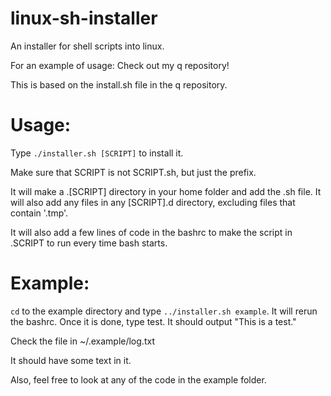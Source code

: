 # linux-sh-installer
An installer for shell scripts into linux.

For an example of usage:
Check out my q repository!

This is based on the install.sh file in the q repository.

# Usage:

Type ``./installer.sh [SCRIPT]`` to install it.

Make sure that SCRIPT is not SCRIPT.sh, but just the prefix. 

It will make a .[SCRIPT] directory in your home folder and add the .sh file. It will also add any files in any [SCRIPT].d directory, excluding files that contain '.tmp'.

It will also add a few lines of code in the bashrc to make the script in .SCRIPT to run every time bash starts.

# Example:

``cd`` to the example directory and type ``../installer.sh example``.  It will rerun the bashrc. Once it is done, type test. It should output "This is a test."

Check the file in ~/.example/log.txt 

It should have some text in it.

Also, feel free to look at any of the code in the example folder. 
